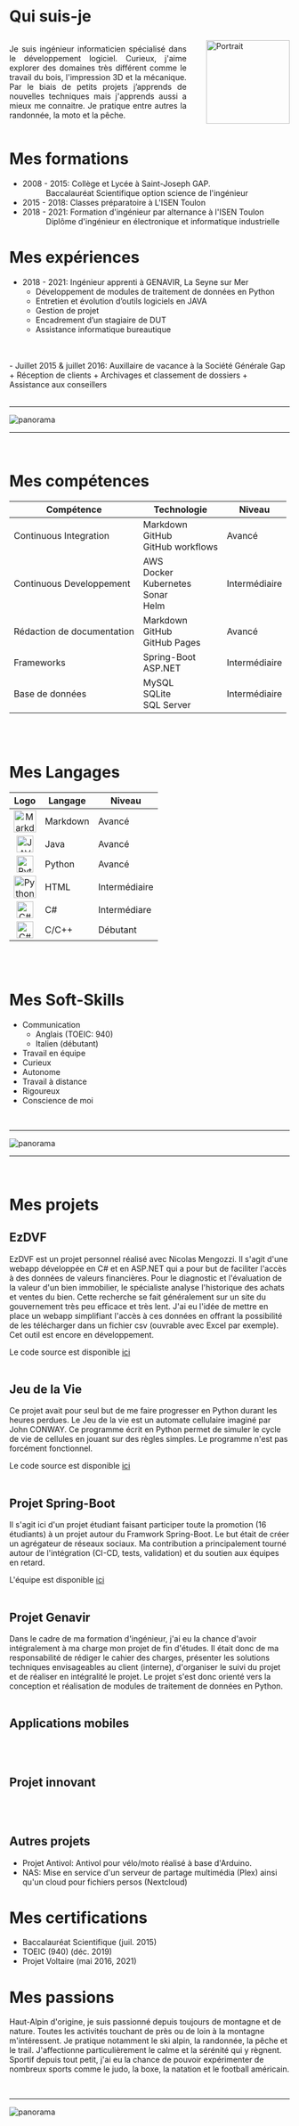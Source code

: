 <h1>Qui suis-je</h1>
<div style="display: flex; justify-content: center; align-items: center;">
    <div>
        <p style="margin-right: 10%;text-align:justify">
            Je suis ingénieur informaticien spécialisé dans le développement logiciel.  
            Curieux, j'aime explorer des domaines très différent comme le travail du bois, l'impression 3D et la mécanique.  
            Par le biais de petits projets j’apprends de nouvelles techniques mais j'apprends aussi a mieux me connaitre.  
            Je pratique entre autres la randonnée, la moto et la pêche.  
        </p>
    </div>
    <img src="https://i.imgur.com/Ddf7G9t.jpg?1"
        style="float: right;"
        alt="Portrait"
        title="Louison SARLIN--MAGNUS avec 15 kilos en trop"
        width="150"
    >
</div>


# Mes formations

- 2008 - 2015: Collège et Lycée à Saint-Joseph GAP.  
&emsp;&emsp;&emsp;Baccalauréat Scientifique option science de l'ingénieur  
- 2015 - 2018: Classes préparatoire à L'ISEN Toulon  
- 2018 - 2021: Formation d'ingénieur par alternance à l'ISEN Toulon  
&emsp;&emsp;&emsp;Diplôme d'ingénieur en électronique et informatique industrielle

# Mes expériences

- 2018 - 2021: Ingénieur apprenti à GENAVIR, La Seyne sur Mer
    + Développement de modules de traitement de données en Python
    + Entretien et évolution d’outils logiciels en JAVA
    + Gestion de projet
    + Encadrement d’un stagiaire de DUT
    + Assistance informatique bureautique
<br>
<br>
- Juillet 2015 & juillet 2016: Auxillaire de vacance à la Société Générale Gap
    + Réception de clients
    + Archivages et classement de dossiers
    + Assistance aux conseillers
<br>

<br>
<hr>
<center>
<div style="display: flex;">
    <img src="https://i.imgur.com/iK8tAiO.jpg"
         style="float: right;"
        alt="panorama"
        title="Lac de l'Ascension, la Roche de Rame"
    >
</div>
</center>
<hr>
<br>

# Mes compétences

<center>
<table>
<thead>
  <tr>
    <th>Compétence<br></th>
    <th>Technologie</th>
    <th>Niveau</th>
  </tr>
</thead>
<tbody>
  <tr>
    <td>Continuous Integration</td>
    <td>Markdown<br>GitHub<br>GitHub workflows</td>
    <td>Avancé<br></td>
  </tr>
  <tr>
    <td>Continuous Developpement</td>
    <td>AWS<br>Docker<br>Kubernetes<br>Sonar<br>Helm</td>
    <td>Intermédiaire<br></td>
  </tr>
  <tr>
    <td>Rédaction de documentation</td>
    <td>Markdown<br>GitHub<br>GitHub Pages</td>
    <td>Avancé<br></td>
  </tr>
  <tr>
    <td>Frameworks<br></td>
    <td>Spring-Boot<br>ASP.NET<br></td>
    <td>Intermédiaire</td>
  </tr>
  <tr>
    <td>Base de données</td>
    <td>MySQL<br>SQLite<br>SQL Server<br></td>
    <td>Intermédiaire</td>
  </tr>
</tbody>
</table>
</center>

<br>
<br>

# Mes Langages

<center>
<table>
<thead>
    <tr>
        <th>Logo</th>
        <th>Langage</th>
        <th>Niveau</th>
    </tr>
</thead>
<tbody>
    <tr>
        <td><center><img src="https://upload.wikimedia.org/wikipedia/commons/thumb/4/48/Markdown-mark.svg/1200px-Markdown-mark.svg.png" alt="Markdown" width="40"></center></td>
        <td>Markdown</td>
        <td>Avancé</td>
    </tr>
    <tr>
        <td><center><img src="https://upload.wikimedia.org/wikipedia/fr/2/2e/Java_Logo.svg" alt="JAVA" width="30"></center></td>
        <td>Java</td>
        <td>Avancé</td>
    </tr>
    <tr>
        <td><center><img src="https://upload.wikimedia.org/wikipedia/commons/thumb/c/c3/Python-logo-notext.svg/768px-Python-logo-notext.svg.png" alt="Python" width="30"></center></td>
        <td>Python</td>
        <td>Avancé</td>
    </tr>
    <tr>
        <td><center><img src="https://www.laboiteverte.fr/wp-content/uploads/2011/01/HTML5-Logo-officiel-w3.png" alt="Python" width="40"></center></td>
        <td>HTML</td>
        <td>Intermédiaire</td>
    </tr>
    <tr>
        <td><center><img src="https://upload.wikimedia.org/wikipedia/commons/thumb/0/0d/C_Sharp_wordmark.svg/1200px-C_Sharp_wordmark.svg.png" alt="C#" width="30"></center></td>
        <td>C#</td>
        <td>Intermédiare<br></td>
    </tr>
    <tr>
        <td><center><img src="https://upload.wikimedia.org/wikipedia/commons/1/18/ISO_C%2B%2B_Logo.svg" alt="C#" width="30"></center></td>
        <td>C/C++</td>
        <td>Débutant<br></td>
    </tr>
</tbody>
</table>
</center>

<br>
<br>

# Mes Soft-Skills

- Communication
    + Anglais (TOEIC: 940)
    + Italien (débutant)
- Travail en équipe
- Curieux
- Autonome
- Travail à distance
- Rigoureux
- Conscience de moi

<br>
<hr>

<div style="display: flex;">
<center>
    <img src="https://i.imgur.com/UznVCq4.jpg"
         style="float: right;"
        alt="panorama"
        title="L'Olan dans les nuages (photo prise au dessus de la Chapelle en Valgaudemar)"
    >
</center>
</div>

<hr>
<br>
 
# Mes projets

## EzDVF

EzDVF est un projet personnel réalisé avec Nicolas Mengozzi.
Il s'agit d'une webapp développée en C# et en ASP.NET qui a pour but de faciliter l'accès à des données de valeurs financières. Pour le diagnostic et l'évaluation de la valeur d'un bien immobilier, le spécialiste analyse l'historique des achats et ventes du bien.
Cette recherche se fait généralement sur un site du gouvernement très peu efficace et très lent. J'ai eu l'idée de mettre en place un webapp simplifiant l'accès à ces données en offrant la possibilité de les télécharger dans un fichier csv (ouvrable avec Excel par exemple).
Cet outil est encore en développement.

Le code source est disponible [ici](https://github.com/louisonsarlinmagnus/EzDVF)
<br>
<br>

## Jeu de la Vie

Ce projet avait pour seul but de me faire progresser en Python durant les heures perdues.
Le Jeu de la vie est un automate cellulaire imaginé par John CONWAY.
Ce programme écrit en Python permet de simuler le cycle de vie de cellules en jouant sur des règles simples.
Le programme n'est pas forcément fonctionnel.

Le code source est disponible [ici](https://github.com/louisonsarlinmagnus/Jeu-de-la-vie)
<br>
<br>

## Projet Spring-Boot

Il s'agit ici d'un projet étudiant faisant participer toute la promotion (16 étudiants) à un projet autour du Framwork Spring-Boot. Le but était de créer un agrégateur de réseaux sociaux.
Ma contribution a principalement tourné autour de l'intégration (CI-CD, tests, validation) et du soutien aux équipes en retard.

L'équipe est disponible [ici](https://github.com/orgs/Projet-Spring-Boot)
<br>
<br>

## Projet Genavir

Dans le cadre de ma formation d'ingénieur, j'ai eu la chance d'avoir intégralement à ma charge mon projet de fin d'études. Il était donc de ma responsabilité de rédiger le cahier des charges, présenter les solutions techniques envisageables au client (interne), d'organiser le suivi du projet et de réaliser en intégralité le projet.
Le projet s'est donc orienté vers la conception et réalisation de modules de traitement de données en Python.
<br>
<br>

## Applications mobiles

<br>
<br>

## Projet innovant

<br>
<br>

## Autres projets
- Projet Antivol: Antivol pour vélo/moto réalisé à base d'Arduino.
- NAS: Mise en service d'un serveur de partage multimédia (Plex) ainsi qu'un cloud pour fichiers persos (Nextcloud)

# Mes certifications

- Baccalauréat Scientifique (juil. 2015)
- TOEIC (940) (déc. 2019)
- Projet Voltaire (mai 2016, 2021)

# Mes passions

Haut-Alpin d'origine, je suis passionné depuis toujours de montagne et de nature. Toutes les activités touchant de près ou de loin à la montagne m'intéressent. Je pratique notamment le ski alpin, la randonnée, la pêche et le trail.
J'affectionne particulièrement le calme et la sérénité qui y règnent.
Sportif depuis tout petit, j'ai eu la chance de pouvoir expérimenter de nombreux sports comme le judo, la boxe, la natation et le football américain.

<br>
<hr>
<center>
<div style="display: flex;">
    <img src="https://i.imgur.com/MMNq55s.jpg"
         style="float: right;"
        alt="panorama"
        title="Lac de l'Ascension, la Roche de Rame"
    >
</div>
</center>
